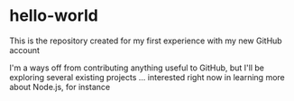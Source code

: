 # hello-world
This is the repository created for my first experience with my new GitHub account

I'm a ways off from contributing anything useful to GitHub, but I'll be exploring several existing projects ... interested right now in learning more about Node.js, for instance
